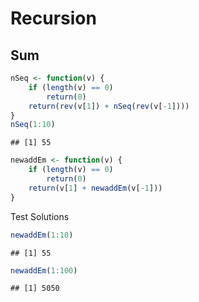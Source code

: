 Recursion
=============

## Sum

```r
nSeq <- function(v) {
    if (length(v) == 0) 
        return(0)
    return(rev(v[1]) + nSeq(rev(v[-1])))
}
nSeq(1:10)
```

```
## [1] 55
```



```r
newaddEm <- function(v) {
    if (length(v) == 0) 
        return(0)
    return(v[1] + newaddEm(v[-1]))
}
```

Test Solutions

```r
newaddEm(1:10)
```

```
## [1] 55
```

```r
newaddEm(1:100)
```

```
## [1] 5050
```

